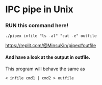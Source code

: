 # IPC pipe in Unix

### RUN this command here!

```./pipex infile "ls -al" "cat -e" outfile```

https://replit.com/@MinsuKin/pipex#outfile

#### And have a look at the output in outfile.
This program will behave the same as

```< infile cmd1 | cmd2 > outfile```

